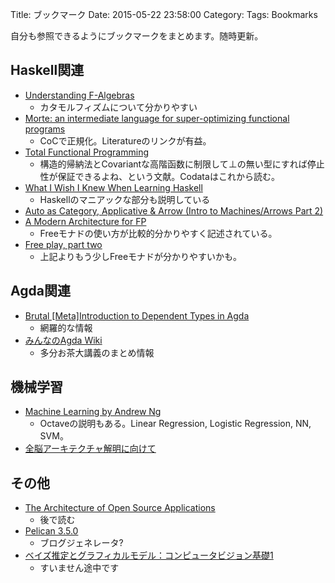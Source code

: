 Title: ブックマーク
Date: 2015-05-22 23:58:00
Category:
Tags: Bookmarks

自分も参照できるようにブックマークをまとめます。随時更新。

## Haskell関連

+ [Understanding F-Algebras](https://www.fpcomplete.com/user/bartosz/understanding-algebras)
    + カタモルフィズムについて分かりやすい
+ [Morte: an intermediate language for super-optimizing functional programs](http://www.haskellforall.com/2014/09/morte-intermediate-language-for-super.html)
    + CoCで正規化。Literatureのリンクが有益。
+ [Total Functional Programming](http://www.jucs.org/jucs_10_7/total_functional_programming)
    + 構造的帰納法とCovariantな高階函数に制限して⊥の無い型にすれば停止性が保証できるよね、という文献。Codataはこれから読む。
+ [What I Wish I Knew When Learning Haskell](http://www.stephendiehl.com/what/)
    + Haskellのマニアックな部分も説明している
+ [Auto as Category, Applicative & Arrow (Intro to Machines/Arrows Part 2)](http://blog.jle.im/entry/auto-as-category-applicative-arrow-intro-to-machines)
+ [A Modern Architecture for FP](http://degoes.net/articles/modern-fp/)
	+ Freeモナドの使い方が比較的分かりやすく記述されている。
+ [Free play, part two](http://therning.org/magnus/posts/2016-01-15-000-free-play--part-two.html)
	+ 上記よりもう少しFreeモナドが分かりやすいかも。

## Agda関連

+ [Brutal [Meta]Introduction to Dependent Types in Agda](http://oxij.org/note/BrutalDepTypes/)
    + 網羅的な情報
+ [みんなのAgda Wiki](http://agda.wiki.fc2.com/wiki/%E3%83%88%E3%83%83%E3%83%97%E3%83%9A%E3%83%BC%E3%82%B8)
    + 多分お茶大講義のまとめ情報

## 機械学習

+ [Machine Learning by Andrew Ng](https://class.coursera.org/ml-003/lecture)
    + Octaveの説明もある。Linear Regression, Logistic Regression, NN, SVM。
+ [全脳アーキテクチャ解明に向けて](https://staff.aist.go.jp/y-ichisugi/brain-archi/j-index.html)

## その他

+ [The Architecture of Open Source Applications](http://www.aosabook.org/en/index.html)
    + 後で読む
+ [Pelican 3.5.0](http://docs.getpelican.com/en/3.5.0/index.html)
    + ブログジェネレータ?
+ [ベイズ推定とグラフィカルモデル：コンピュータビジョン基礎1](https://www.udemy.com/computervision/#/)
    + すいません途中です
